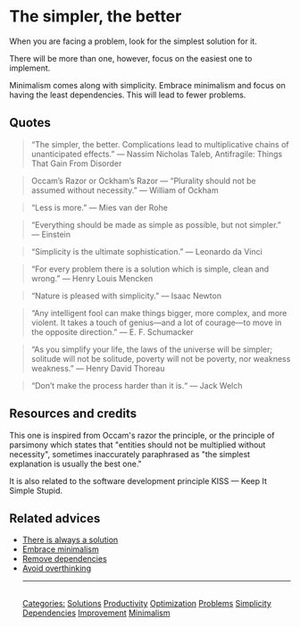 # The simpler, the better

When you are facing a problem, look for the simplest solution for it.

There will be more than one, however, focus on the easiest one to implement.

Minimalism comes along with simplicity. Embrace minimalism and focus on having the least dependencies. This will lead to fewer problems.

## Quotes

> “The simpler, the better. Complications lead to multiplicative chains of unanticipated effects.” ― Nassim Nicholas Taleb, Antifragile: Things That Gain From Disorder

> Occam’s Razor or Ockham’s Razor — “Plurality should not be assumed without necessity.” — William of Ockham

> “Less is more.” — Mies van der Rohe

> “Everything should be made as simple as possible, but not simpler.” — Einstein

> “Simplicity is the ultimate sophistication.” — Leonardo da Vinci

> “For every problem there is a solution which is simple, clean and wrong.” — Henry Louis Mencken

> “Nature is pleased with simplicity.” — Isaac Newton

> “Any intelligent fool can make things bigger, more complex, and more violent. It takes a touch of genius—and a lot of courage—to move in the opposite direction.” — E. F. Schumacker

> “As you simplify your life, the laws of the universe will be simpler; solitude will not be solitude, poverty will not be poverty, nor weakness weakness.” — Henry David Thoreau

> “Don’t make the process harder than it is.“ — Jack Welch

## Resources and credits

This one is inspired from Occam's razor the principle, or the principle of parsimony which states that "entities should not be multiplied without necessity", sometimes inaccurately paraphrased as "the simplest explanation is usually the best one."

It is also related to the software development principle KISS — Keep It Simple Stupid.

## Related advices

- [There is always a solution](../There%20is%20always%20a%20solution/index.md)
- [Embrace minimalism](../Embrace%20minimalism/index.md)
- [Remove dependencies](../Remove%20dependencies/index.md)
- [Avoid overthinking](../Avoid%20overthinking/index.md)<hr/><br/>[Categories:](../Categories/index.md) [Solutions](../Categories/Solutions.md) [Productivity](../Categories/Productivity.md) [Optimization](../Categories/Optimization.md) [Problems](../Categories/Problems.md) [Simplicity](../Categories/Simplicity.md) [Dependencies](../Categories/Dependencies.md) [Improvement](../Categories/Improvement.md) [Minimalism](../Categories/Minimalism.md)